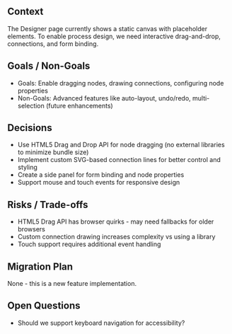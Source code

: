 ## Context
The Designer page currently shows a static canvas with placeholder elements. To enable process design, we need interactive drag-and-drop, connections, and form binding.

## Goals / Non-Goals
- Goals: Enable dragging nodes, drawing connections, configuring node properties
- Non-Goals: Advanced features like auto-layout, undo/redo, multi-selection (future enhancements)

## Decisions
- Use HTML5 Drag and Drop API for node dragging (no external libraries to minimize bundle size)
- Implement custom SVG-based connection lines for better control and styling
- Create a side panel for form binding and node properties
- Support mouse and touch events for responsive design

## Risks / Trade-offs
- HTML5 Drag API has browser quirks - may need fallbacks for older browsers
- Custom connection drawing increases complexity vs using a library
- Touch support requires additional event handling

## Migration Plan
None - this is a new feature implementation.

## Open Questions
- Should we support keyboard navigation for accessibility?
